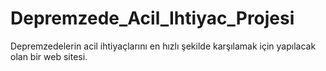 # Depremzede_Acil_Ihtiyac_Projesi
Depremzedelerin acil ihtiyaçlarını en hızlı şekilde karşılamak için yapılacak olan bir web sitesi.
